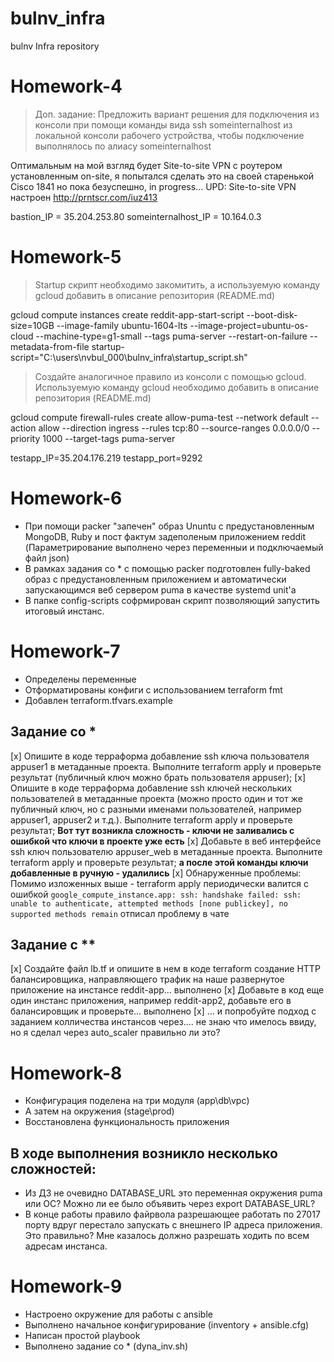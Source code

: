    # bulnv_infra
bulnv Infra repository

# Homework-4
> Доп. задание: Предложить вариант решения для подключения из консоли при помощи команды вида ssh someinternalhost из локальной консоли рабочего устройства, чтобы подключение выполнялось по алиасу someinternalhost

Оптимальным на мой взгляд будет Site-to-site VPN c роутером установленным on-site, я попытался сделать это на своей старенькой Cisco 1841 но пока безуспешно, in progress...
UPD: Site-to-site VPN настроен http://prntscr.com/iuz413

bastion_IP = 35.204.253.80
someinternalhost_IP = 10.164.0.3

# Homework-5

>Startup скрипт необходимо закомитить, а используемую команду gcloud добавить в описание репозитория (README.md)

gcloud compute instances create reddit-app-start-script  --boot-disk-size=10GB   --image-family ubuntu-1604-lts   --image-project=ubuntu-os-cloud   --machine-type=g1-small   --tags puma-server   --restart-on-failure --metadata-from-file startup-script="C:\users\nvbul_000\bulnv_infra\startup_script.sh"

>Создайте аналогичное правило из консоли с помощью gcloud. Используемую команду gcloud необходимо добавить в описание репозитория (README.md)

gcloud compute firewall-rules create allow-puma-test --network default --action allow --direction ingress --rules tcp:80 --source-ranges 0.0.0.0/0 --priority 1000 --target-tags puma-server

testapp_IP=35.204.176.219
testapp_port=9292

# Homework-6
 - При помощи packer "запечен" образ Ununtu с предустановленным MongoDB, Ruby и пост фактум задеполеным приложением reddit (Параметрирование выполнено через переменныи и подключаемый файл json)
 - В рамках задания со * с помощью packer подготовлен fully-baked образ с предустановленным приложением и автоматически запускающимся веб сервером puma в качестве systemd unit'a
 - В папке config-scripts софрмирован скрипт позволяющий запустить итоговый инстанс.

# Homework-7
 - Определены переменные
 - Отформатированы конфиги с использованием terraform fmt
 - Добавлен terraform.tfvars.example

 ## Задание со *
 [x] Опишите в коде терраформа добавление ssh ключа пользователя appuser1 в метаданные проекта.
Выполните terraform apply и проверьте результат (публичный ключ можно брать пользователя
appuser);
 [x] Опишите в коде терраформа добавление ssh ключей нескольких пользователей в метаданные
проекта (можно просто один и тот же публичный ключ, но с разными именами пользователей,
например appuser1, appuser2 и т.д.). Выполните terraform apply и проверьте результат;
**Вот тут возникла сложность - ключи не заливались с ошибкой что ключи в проекте уже есть**
 [x] Добавьте в веб интерфейсе ssh ключ пользователю appuser_web в метаданные проекта. Выполните
terraform apply и проверьте результат;
**а после этой команды ключи добавленные в ручную - удалились**
 [x] Обнаруженные проблемы: Помимо изложенных выше - terraform apply периодически валится с ошибкой `google_compute_instance.app: ssh: handshake failed: ssh: unable to authenticate, attempted methods [none publickey], no supported methods remain` отписал проблему в чате

 ## Задание с **
 [x] Создайте файл lb.tf и опишите в нем в коде terraform создание HTTP балансировщика, направляющего
трафик на наше развернутое приложение на инстансе reddit-app...  выполнено
 [x] Добавьте в код еще один инстанс приложения, например reddit-app2, добавьте его в балансировщик и
проверьте... выполнено
 [x] ... и попробуйте подход с заданием колличества инстансов через....
 не знаю что имелось ввиду, но я сделал через auto_scaler правильно ли это?

 # Homework-8
  - Конфигурация поделена на три модуля (app\db\vpc)
  - А затем на окружения (stage\prod)
  - Восстановлена функциональность приложения

  ## В ходе выполнения возникло несколько сложностей:
  - Из ДЗ не очевидно DATABASE_URL это переменная окружения puma или ОС? Можно ли ее было объявить через export DATABASE_URL?
  - В конце работы правило файрвола разрешающее работать по 27017 порту вдруг перестало запускать с внешнего IP адреса приложения. Это правильно? Мне казалось должно разрешать ходить по всем адресам инстанса.

 # Homework-9
  - Настроено окружение для работы с ansible
  - Выполнено начальное конфигурирование (inventory + ansible.cfg)
  - Написан простой playbook
  - Выполнено задание со * (dyna_inv.sh)
